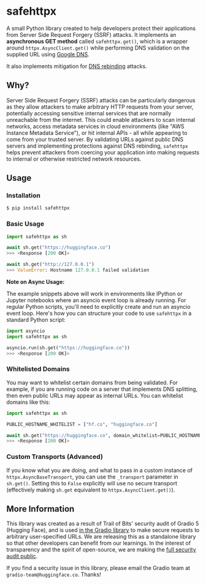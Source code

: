 # safehttpx

A small Python library created to help developers protect their applications from Server Side Request Forgery (SSRF) attacks. It implements an **asynchronous GET method** called `safehttpx.get()`, which is a wrapper around `httpx.AsyncClient.get()` while performing DNS validation on the supplied URL using [Google DNS](https://developers.google.com/speed/public-dns). 

It also implements mitigation for [DNS rebinding](https://en.wikipedia.org/wiki/DNS_rebinding) attacks.

## Why?

Server Side Request Forgery (SSRF) attacks can be particularly dangerous as they allow attackers to make arbitrary HTTP requests from your server, potentially accessing sensitive internal services that are normally unreachable from the internet. This could enable attackers to scan internal networks, access metadata services in cloud environments (like "AWS Instance Metadata Service"), or hit internal APIs - all while appearing to come from your trusted server. By validating URLs against public DNS servers and implementing protections against DNS rebinding, `safehttpx` helps prevent attackers from coercing your application into making requests to internal or otherwise restricted network resources.

## Usage

### Installation

```bash
$ pip install safehttpx
```

### Basic Usage

```py
import safehttpx as sh

await sh.get("https://huggingface.co")
>>> <Response [200 OK]>

await sh.get("http://127.0.0.1")
>>> ValueError: Hostname 127.0.0.1 failed validation
```

**Note on Async Usage:**

The example snippets above will work in environments like IPython or Jupyter notebooks where an asyncio event loop is already running. For regular Python scripts, you'll need to explicitly create and run an asyncio event loop. Here's how you can structure your code to use `safehttpx` in a standard Python script:

```python
import asyncio
import safehttpx as sh

asyncio.run(sh.get("https://huggingface.co"))
>>> <Response [200 OK]>
```

### Whitelisted Domains

You may want to whitelist certain domains from being validated. For example, if you are running code on a server that implements DNS splitting, then even public URLs may appear as internal URLs. You can whitelist domains like this:


```py
import safehttpx as sh

PUBLIC_HOSTNAME_WHITELIST = ["hf.co", "huggingface.co"]

await sh.get("https://huggingface.co", domain_whitelist=PUBLIC_HOSTNAME_WHITELIST)
>>> <Response [200 OK]>
```

### Custom Transports (Advanced)

If you know what you are doing, and what to pass in a custom instance of
`httpx.AsyncBaseTransport`, you can use the `_transport` parameter in `sh.get()`. Setting
this to `False` explicitly will use no secure transport (effectively 
making `sh.get` equivalent to `httpx.AsyncClient.get()`).

## More Information

This library was created as a result of Trail of Bits' security audit of Gradio 5 (Hugging Face), and is used [in the Gradio library](https://github.com/gradio-app/gradio/) to make secure requests to arbitrary user-specified URLs. We are releasing this as a standalone library so that other developers can benefit from our learnings. In the interest of transparency and the spirit of open-source, we are making the [full security audit public](https://github.com/trailofbits/publications/blob/master/reviews/2024-10-huggingface-gradio-securityreview.pdf).

If you find a security issue in this library, please email the Gradio team at `gradio-team@huggingface.co`. Thanks!
